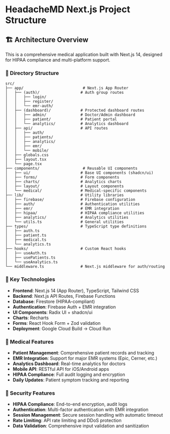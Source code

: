 # HeadacheMD Next.js Project Structure

## 🏗️ Architecture Overview

This is a comprehensive medical application built with Next.js 14, designed for HIPAA compliance and multi-platform support.

### 📁 Directory Structure

```
src/
├── app/                          # Next.js App Router
│   ├── (auth)/                  # Auth group routes
│   │   ├── login/
│   │   ├── register/
│   │   └── emr-auth/
│   ├── (dashboard)/             # Protected dashboard routes
│   │   ├── admin/               # Doctor/Admin dashboard
│   │   ├── patient/             # Patient portal
│   │   └── analytics/           # Analytics dashboard
│   ├── api/                     # API routes
│   │   ├── auth/
│   │   ├── patients/
│   │   ├── analytics/
│   │   ├── emr/
│   │   └── mobile/
│   ├── globals.css
│   ├── layout.tsx
│   └── page.tsx
├── components/                   # Reusable UI components
│   ├── ui/                      # Base UI components (shadcn/ui)
│   ├── forms/                   # Form components
│   ├── charts/                  # Analytics charts
│   ├── layout/                  # Layout components
│   └── medical/                 # Medical-specific components
├── lib/                         # Utility libraries
│   ├── firebase/                # Firebase configuration
│   ├── auth/                    # Authentication utilities
│   ├── emr/                     # EMR integration
│   ├── hipaa/                   # HIPAA compliance utilities
│   ├── analytics/               # Analytics utilities
│   └── utils.ts                 # General utilities
├── types/                       # TypeScript type definitions
│   ├── auth.ts
│   ├── patient.ts
│   ├── medical.ts
│   └── analytics.ts
├── hooks/                       # Custom React hooks
│   ├── useAuth.ts
│   ├── usePatients.ts
│   └── useAnalytics.ts
└── middleware.ts                # Next.js middleware for auth/routing
```

### 🔧 Key Technologies

- **Frontend**: Next.js 14 (App Router), TypeScript, Tailwind CSS
- **Backend**: Next.js API Routes, Firebase Functions
- **Database**: Firestore (HIPAA-compliant)
- **Authentication**: Firebase Auth + EMR integration
- **UI Components**: Radix UI + shadcn/ui
- **Charts**: Recharts
- **Forms**: React Hook Form + Zod validation
- **Deployment**: Google Cloud Build → Cloud Run

### 🏥 Medical Features

- **Patient Management**: Comprehensive patient records and tracking
- **EMR Integration**: Support for major EMR systems (Epic, Cerner, etc.)
- **Analytics Dashboard**: Real-time analytics for doctors
- **Mobile API**: RESTful API for iOS/Android apps
- **HIPAA Compliance**: Full audit logging and encryption
- **Daily Updates**: Patient symptom tracking and reporting

### 🔐 Security Features

- **HIPAA Compliance**: End-to-end encryption, audit logs
- **Authentication**: Multi-factor authentication with EMR integration
- **Session Management**: Secure session handling with automatic timeout
- **Rate Limiting**: API rate limiting and DDoS protection
- **Data Validation**: Comprehensive input validation and sanitization
